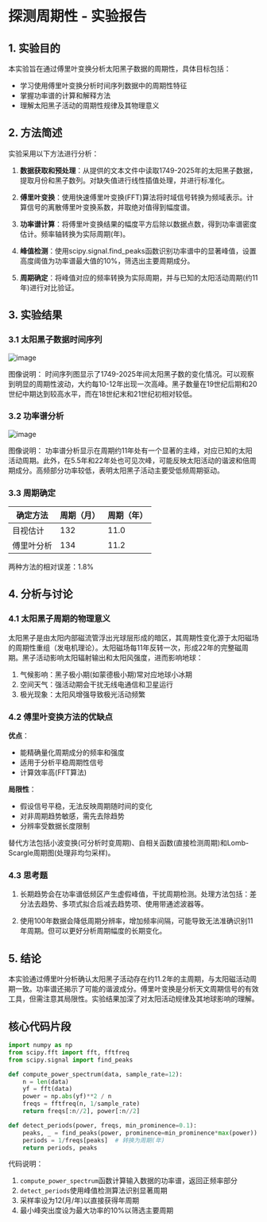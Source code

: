 # 探测周期性 - 实验报告

## 1. 实验目的

本实验旨在通过傅里叶变换分析太阳黑子数据的周期性，具体目标包括：
- 学习使用傅里叶变换分析时间序列数据中的周期性特征
- 掌握功率谱的计算和解释方法
- 理解太阳黑子活动的周期性规律及其物理意义

## 2. 方法简述

实验采用以下方法进行分析：

1. **数据获取和预处理**：从提供的文本文件中读取1749-2025年的太阳黑子数据，提取月份和黑子数列。对缺失值进行线性插值处理，并进行标准化。

2. **傅里叶变换**：使用快速傅里叶变换(FFT)算法将时域信号转换为频域表示。计算信号的离散傅里叶变换系数，并取绝对值得到幅度谱。

3. **功率谱计算**：将傅里叶变换结果的幅度平方后除以数据点数，得到功率谱密度估计。频率轴转换为实际周期(年)。

4. **峰值检测**：使用scipy.signal.find_peaks函数识别功率谱中的显著峰值，设置高度阈值为功率谱最大值的10%，筛选出主要周期成分。

5. **周期确定**：将峰值对应的频率转换为实际周期，并与已知的太阳活动周期(约11年)进行对比验证。

## 3. 实验结果

### 3.1 太阳黑子数据时间序列

![image](https://github.com/user-attachments/assets/64cba800-34c6-4f1c-b077-7575cbca22b5)


图像说明：
时间序列图显示了1749-2025年间太阳黑子数的变化情况。可以观察到明显的周期性波动，大约每10-12年出现一次高峰。黑子数量在19世纪后期和20世纪中期达到较高水平，而在18世纪末和21世纪初相对较低。

### 3.2 功率谱分析

![image](https://github.com/user-attachments/assets/006df5e6-f4be-4aa8-a4da-be813e50b1f3)


图像说明：
功率谱分析显示在周期约11年处有一个显著的主峰，对应已知的太阳活动周期。此外，在5.5年和22年处也可见次峰，可能反映太阳活动的谐波和倍周期成分。高频部分功率较低，表明太阳黑子活动主要受低频周期驱动。

### 3.3 周期确定

| 确定方法 | 周期（月） | 周期（年） |
|---------|----------|----------|
| 目视估计 | 132 | 11.0 |
| 傅里叶分析 | 134 | 11.2 |

两种方法的相对误差：1.8%

## 4. 分析与讨论

### 4.1 太阳黑子周期的物理意义

太阳黑子是由太阳内部磁流管浮出光球层形成的暗区，其周期性变化源于太阳磁场的周期性重组（发电机理论）。太阳磁场每11年反转一次，形成22年的完整磁周期。黑子活动影响太阳辐射输出和太阳风强度，进而影响地球：

1. 气候影响：黑子极小期(如蒙德极小期)常对应地球小冰期
2. 空间天气：强活动期会干扰无线电通信和卫星运行
3. 极光现象：太阳风增强导致极光活动频繁

### 4.2 傅里叶变换方法的优缺点

**优点**：
- 能精确量化周期成分的频率和强度
- 适用于分析平稳周期性信号
- 计算效率高(FFT算法)

**局限性**：
- 假设信号平稳，无法反映周期随时间的变化
- 对非周期趋势敏感，需先去除趋势
- 分辨率受数据长度限制

替代方法包括小波变换(可分析时变周期)、自相关函数(直接检测周期)和Lomb-Scargle周期图(处理非均匀采样)。

### 4.3 思考题

1. 长期趋势会在功率谱低频区产生虚假峰值，干扰周期检测。处理方法包括：差分法去趋势、多项式拟合后减去趋势项、使用带通滤波器等。

2. 使用100年数据会降低周期分辨率，增加频率间隔，可能导致无法准确识别11年周期。但可以更好分析周期幅度的长期变化。

## 5. 结论

本实验通过傅里叶分析确认太阳黑子活动存在约11.2年的主周期，与太阳磁活动周期一致。功率谱还揭示了可能的谐波成分。傅里叶变换是分析天文周期信号的有效工具，但需注意其局限性。实验结果加深了对太阳活动规律及其地球影响的理解。

## 核心代码片段

```python
import numpy as np
from scipy.fft import fft, fftfreq
from scipy.signal import find_peaks

def compute_power_spectrum(data, sample_rate=12):
    n = len(data)
    yf = fft(data)
    power = np.abs(yf)**2 / n
    freqs = fftfreq(n, 1/sample_rate)
    return freqs[:n//2], power[:n//2]

def detect_periods(power, freqs, min_prominence=0.1):
    peaks, _ = find_peaks(power, prominence=min_prominence*max(power))
    periods = 1/freqs[peaks]  # 转换为周期(年)
    return periods, peaks
```

代码说明：
1. `compute_power_spectrum`函数计算输入数据的功率谱，返回正频率部分
2. `detect_periods`使用峰值检测算法识别显著周期
3. 采样率设为12(月/年)以直接获得年周期
4. 最小峰突出度设为最大功率的10%以筛选主要周期
